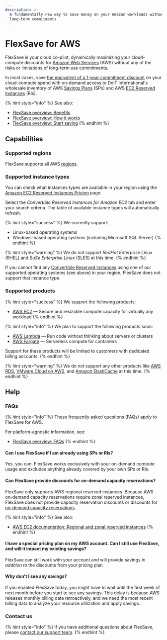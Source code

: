 ```yaml
---
description: >-
  A fundamentally new way to save money on your Amazon workloads without making
  long-term commitments
---
```


# FlexSave for AWS

FlexSave is your cloud co-pilot, dynamically maximizing your cloud-compute discounts for [Amazon Web Services][aws] (AWS) without any of the risks or limitations of long-term use commitments.

In most cases, save [the equivalent of a 1-year commitment discount](overview.md#how-much-can-i-save) on your cloud-compute spend with on-demand access to DoiT International's wholesale inventory of AWS [Savings Plans][sps] (SPs) and AWS [EC2 Reserved Instances][ris] (RIs).

{% hint style="info" %}
See also:

* [FlexSave overview: Benefits](overview.md#benefits)
* [FlexSave overview: How it works](overview.md#how-it-works)
* [FlexSave overview: Start saving](overview.md#start-saving)
{% endhint %}

## Capabilities

### Supported regions

FlexSave supports all AWS [regions](https://docs.aws.amazon.com/AWSEC2/latest/UserGuide/using-regions-availability-zones.html#concepts-available-regions).

### Supported instance types

You can check what instances types are available in your region using the [Amazon EC2 Reserved Instances Pricing](https://aws.amazon.com/ec2/pricing/reserved-instances/pricing/) page.

Select the _Convertible Reserved Instances for Amazon EC2_ tab and enter your search criteria. The table of available instance types will automatically refresh.

{% hint style="success" %}
We currently support:

* Linux-based operating systems
* Windows-based operating systems (including Microsoft SQL Server)
{% endhint %}

{% hint style="warning" %}
We do not support _RedHat Enterprise Linux_ (RHEL) and _SuSe Enterprise Linux_ (SLES) at this time.
{% endhint %}

If you cannot find any [Convertible Reserved Instances](https://docs.aws.amazon.com/whitepapers/latest/cost-optimization-reservation-models/standard-vs.-convertible-offering-classes.html) using one of our supported operating systems (see above) in your region, FlexSave does not support that instance type.

### Supported products

{% hint style="success" %}
We support the following products:

* [AWS EC2](https://aws.amazon.com/ec2/) &mdash; Secure and resizable compute capacity for virtually any workload
{% endhint %}

{% hint style="info" %}
We plan to support the following products soon:

* [AWS Lambda](https://aws.amazon.com/lambda/) &mdash; Run code without thinking about servers or clusters
* [AWS Fargate](https://aws.amazon.com/fargate/) &mdash; Serverless compute for containers

Support for these products will be limited to customers with dedicated billing accounts.
{% endhint %}

{% hint style="warning" %}
We do not support any other products like [AWS RDS](https://aws.amazon.com/rds/), [VMware Cloud on AWS](https://aws.amazon.com/vmware/), and [Amazon ElastiCache](https://aws.amazon.com/elasticache/) at this time.
{% endhint %}

## Help

### FAQs

{% hint style="info" %}
These frequently asked questions (FAQs) apply to FlexSave for AWS.

For platform-agnostic information, see:

* [FlexSave overview: FAQs](overview.md#faqs)
{% endhint %}

#### Can I use FlexSave if I am already using SPs or RIs?

Yes, you can. FlexSave works exclusively with your on-demand compute usage and excludes anything already covered by your own SPs or RIs.

#### Can FlexSave provide discounts for on-demand capacity reservations?

FlexSave only supports AWS regional reserved instances. Because AWS on-demand capacity reservations require zonal reserved instances, FlexSave does not provide capacity reservation discounts or discounts for [on-demand capacity reservations][capacity-reservations].

{% hint style="info" %}
See also:

* [AWS EC2 documentation: Regional and zonal reserved instances][regional-zonal]
{% endhint %}

#### I have a special pricing plan on my AWS account. Can I still use FlexSave, and will it impact my existing savings?

FlexSave can still work with your account and will provide savings _in addition to_ the discounts from your pricing plan.

#### Why don't I see any savings?

If you enabled FlexSave today, you might have to wait until the first week of next month before you start to see any savings. This delay is because AWS releases monthly billing data retroactively, and we need the most recent billing data to analyze your resource utilization and apply savings.

### Contact us

{% hint style="info" %}
If you have additional questions about FlexSave, please [contact our support team](../services/consulting-support/).
{% endhint %}

[aws]: https://aws.amazon.com/
[capacity-reservations]: https://docs.aws.amazon.com/AWSEC2/latest/UserGuide/ec2-capacity-reservations.html
[regional-zonal]: https://docs.aws.amazon.com/AWSEC2/latest/UserGuide/reserved-instances-scope.html
[ris]: https:/aws.amazon.com/ec2/pricing/reserved-instances/
[sps]: https:/aws.amazon.com/savingsplans/
